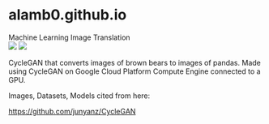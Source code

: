 # alamb0.github.io

Machine Learning Image Translation   
<img src="https://alamb0.github.io/images/real_A/images_161.png" />
<img src="https://alamb0.github.io/images/fake_B/images_161.png" />   

CycleGAN that converts images of brown bears to images of pandas.
Made using CycleGAN on Google Cloud Platform Compute Engine connected to a GPU.   

Images, Datasets, Models cited from here:

https://github.com/junyanz/CycleGAN
